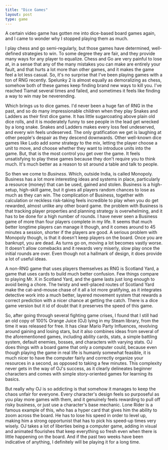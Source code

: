 ```yaml
---
title: "Dice Games"
layout: post
type: game
---
```


A certain video game has gotten me into dice-based board games again, and I came to wonder why I stopped playing them as much.

I play chess and go semi-regularly, but those games have determined, well-defined strategies to win. To some degree they are fair,
and they provide many ways for any player to equalize. Chess and Go are very painful to lose at, in a sense that any of the many
mistakes you can make are entirely your fault, and that hurts a lot more than other games, and it makes the game feel a lot less
casual. So, it's no surprise that I've been playing games with a ton of RNG recently. Spelunky 2 is almost equally as
demoralizing as chess, somehow both of these games keep finding brand new ways to kill you. I've reached Tiamat several times
and failed, and sometimes it feels like finding a way to win may be neverending.

Which brings us to dice games. I'd never been a huge fan of RNG in the past, and so do many impressionable children when they
play Snakes and Ladders as their first dice game. It has little sugarcoating above plain old dice rolls, and it is moderately
funny to see people in the lead get wrecked by a long snake. Snakes and Ladders makes every loss feel undeserved, and every win
feels undeserved. The only gratification we get is laughing at other people's despair as they descend downwards. Other well-known
dice games like Ludo add *some* strategy to the mix, letting the player choose a unit to move, and choose whether they want to
introduce units into the game. But, that is the most control you get over the game. It feels unsatisfying to play these games
because they don't require you to think much. It's much better as a reason to sit around a table and talk to people.

So then we come to *Business*. Which, outside India, is called Monopoly. Business has a lot more interesting ideas and systems
in place, particularly a resource (money) that can be used, gained and stolen. Business is a high-setup, high-skill game, but it
gives all players random chances to lose as much as they can win. The complication of Business, together with calculation or
reckless risk-taking feels incredible to play when you do get rewarded, almost unlike any other board game. the problem with
Business is that tracking player properties and planning strategy is overwhelming, and it has to be done for a high number of
rounds. I have never seen a Business game of more than four players complete in my life. It seems that much better longtime
players can manage it though, and it comes around to 45 minutes a session, shorter if the players are good. A serious problem
with Monopoly though, is that it doesn't keep players on the board. Once you are bankrupt, you are dead. As turns go on, moving
a lot becomes vastly worse. It doesn't allow comebacks and it rewards very miserly, slow play once the initial rounds are over.
Even though not a hallmark of design, it does provide a lot of useful ideas.

A non-RNG game that uses players themselves as RNG is Scotland Yard, a game that uses cards to build much better
confusion. Few things compare to playing Mr. X in Scotland Yard, and the game lasts just long enough to avoid
being a chore. The twisty and well-placed routes of Scotland Yard make the cat-and-mouse chase of it all a lot more gratifying,
as it integrates detective work into a much better, layered movement system that rewards a correct prediction with a nicer
chance at getting the catch. There is a dice game version but it id of doubt that it preserves the speed of this game.

So, after going through several fighting game crises, I found that I still had an old copy of 100% Orange Juice (OJ) lying in my
Steam library, from the time it was released for free. It has clear Mario Party Influences, revolving around gaining and losing
stars, but it also combines ideas from several of the aforementioned games, including ability cards, stats, a simple battling
system, default enemies, bosses, and characters with varying stats. OJ does things with a board game that only a computer could, because even though playing the game in real life is humanly somewhat feasible, it is much nicer to have the computer
fairly and correctly organize your resources in a second, as opposed to taking a few minutes. This complexity never gets in the
way of OJ's success, as it clearly delineates beginner characters and comes with simple story-oriented games for learning its
basics.

But really why OJ is so addicting is that somehow it manages to keep the chaos unfair for everyone. Every character's design
feels so purposeful as you play more games with them, and it genuinely feels rewarding to pull off risky business, or just use a
character's base mechanic. Lone Rider is a famous example of this, who has a hyper card that gives him the ability to zoom
across the board. He has to lose his speed in order to level up, making him a strong opportunist that has to pick his speed-up
times very wisely. OJ takes a lot of liberties being a computer game, adding in visual and animated flourishes that keep
everything so fresh even when there is little happening on the board. And if the past two weeks have been indicative of anything,
I definitely will be playing it for a long time.
